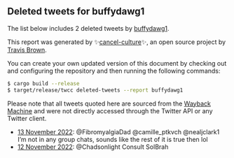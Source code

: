 ## Deleted tweets for buffydawg1

The list below includes 2 deleted tweets by
[buffydawg1](https://twitter.com/buffydawg1).



This report was generated by ✨[cancel-culture](https://github.com/travisbrown/cancel-culture)✨,
an open source project by [Travis Brown](https://twitter.com/travisbrown).

You can create your own updated version of this document by checking out and configuring the
repository and then running the following commands:

```bash
$ cargo build --release
$ target/release/twcc deleted-tweets --report buffydawg1
```

Please note that all tweets quoted here are sourced from the
[Wayback Machine](https://web.archive.org) and were not directly accessed through the Twitter API or
any Twitter client.

* [13 November 2022](https://web.archive.org/web/20221113140221/https://twitter.com/buffydawg1/status/1591793594402308098): @FibromyalgiaDad @camille_ptkvch @nealjclark1 I’m not in any group chats, sounds like the rest of it is true then lol <!--1591793594402308098-->
* [12 November 2022](https://web.archive.org/web/20221112191822/https://twitter.com/buffydawg1/status/1591510734747598848): @Chadsonlight Consult SolBrah <!--1591510734747598848-->
